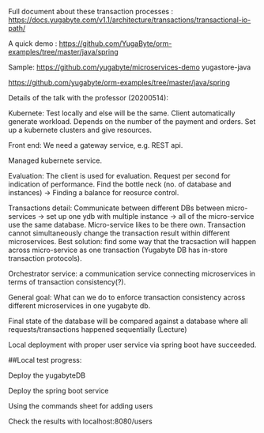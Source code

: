 Full document about these transaction processes :
https://docs.yugabyte.com/v1.1/architecture/transactions/transactional-io-path/

A quick demo : https://github.com/YugaByte/orm-examples/tree/master/java/spring

Sample: 
https://github.com/yugabyte/microservices-demo
yugastore-java

https://github.com/yugabyte/orm-examples/tree/master/java/spring

Details of the talk with the professor (20200514):

Kubernete: Test locally and else will be the same. Client automatically generate workload. Depends on the number of the payment and orders. Set up a kubernete clusters and give resources.

Front end: We need a gateway service, e.g. REST api.

Managed kubernete service.

Evaluation: The client is used for evaluation. Request per second for indication of performance. Find the bottle neck (no. of database and instances) -> Finding a balance for reosurce control.

Transactions detail: Communicate between different DBs between micro-services -> set up one ydb with multiple instance -> all of the micro-service use the same database. Micro-service likes to be there own. Transaction cannot simultaneously change the transaction result within different microservices. Best solution: find some way that the tracsaction will happen across micro-service as one transaction (Yugabyte DB has in-store transaction protocols).

Orchestrator service: a communication service connecting microservices in terms of transaction consistency(?).

General goal: What can we do to enforce transaction consistency across different microservices in one yugabyte db.

Final state of the database will be compared against a database where all requests/transactions happened sequentially (Lecture)

Local deployment with proper user service via spring boot have succeeded.

##Local test progress:

Deploy the yugabyteDB

Deploy the spring boot service

Using the commands sheet for adding users

Check the results with localhost:8080/users
